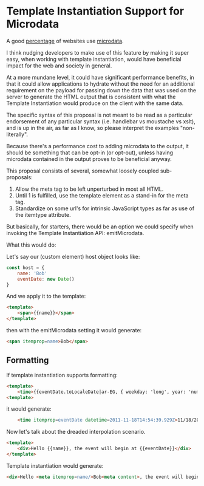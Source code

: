 # Template Instantiation Support for Microdata

A good [percentage](https://w3techs.com/technologies/details/da-microdata#:~:text=Microdata%20is%20used%20by,24.2%25%20of%20all%20the%20websites) of websites use [microdata](http://html5doctor.com/microdata/).

I think nudging developers to make use of this feature by making it super easy, when working with template instantiation, would have beneficial impact for the web and society in general.

At a more mundane level, it could have significant performance benefits, in that it could allow applications to hydrate without the need for an additional requirement on the payload for passing down the data that was used on the server to generate the HTML output that is consistent with what the Template Instantiation would produce on the client with the same data.

The specific syntax of this proposal is not meant to be read as a particular endorsement of any particular syntax (i.e. handlebar vs moustache vs xslt), and is up in the air, as far as I know, so please interpret the examples "non-literally".

Because there's a performance cost to adding microdata to the output, it should be something that can be opt-in (or opt-out), unless having microdata contained in the output proves to be beneficial anyway.

This proposal consists of several, somewhat loosely coupled sub-proposals:

1.  Allow the meta tag to be left unperturbed in most all HTML.
2.  Until 1 is fulfilled, use the template element as a stand-in for the meta tag.
3.  Standardize on some url's for intrinsic JavaScript types as far as use of the itemtype attribute.

But basically, for starters, there would be an option we could specify when invoking the Template Instantiation API:  emitMicrodata.

What this would do:

Let's say our (custom element) host object looks like:

```JavaScript
const host = {
    name: 'Bob'
    eventDate: new Date()
}
```

And we apply it to the template:

```html
<template>
    <span>{{name}}</span>
</template>
```

then with the emitMicrodata setting it would generate:

```html
<span itemprop=name>Bob</span>
```

## Formatting

If template instantiation supports formatting:

```html
<template>
    <time>{{eventDate.toLocaleDate|ar-EG, { weekday: 'long', year: 'numeric', month: 'long', day: 'numeric' }}}</time>
<template>
```

it would generate:

```html
    <time itemprop=eventDate datetime=2011-11-18T14:54:39.929Z>11/18/2011</time>
```

Now let's talk about the dreaded interpolation scenario.

```html
<template>
    <div>Hello {{name}}, the event will begin at {{eventDate}}</div>
</template>
```

Template instantiation would generate:

```html
<div>Hello <meta itemprop=name/>Bob<meta content>, the event will begin at <time itemprop=eventDate datetime=2011-11-18T14:54:39.929Z>11/18/2011</div>
```

